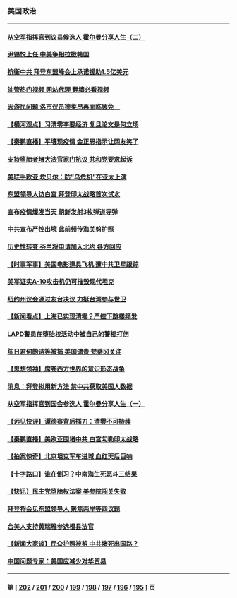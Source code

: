 ### 美国政治
---
#### [从空军指挥官到议员候选人 霍尔曼分享人生（二）](../../pages/ncid1078159/n13735089.md?05131245) 
#### [尹锡悦上任 中美争相拉拢韩国](../../pages/ncid1078159/n13735045.md?05131245) 
#### [抗衡中共 拜登东盟峰会上承诺援助1.5亿美元](../../pages/ncid1078159/n13735000.md?05131245) 
#### [油管热门视频 网站代理 翻墙必看视频](http://209.222.30.114:81/youtube.html?05131245)
#### [因游民问题 洛市议员德莱昂再面临罢免　](../../pages/ncid1078159/n13734988.md?05131245) 
#### [【横河观点】习清零李要经济 复旦论文是何立场](../../pages/ncid1078159/n13734952.md?05131245) 
#### [【秦鹏直播】平壤现疫情 金正恩指示让网友笑了](../../pages/ncid1078159/n13734948.md?05131245) 
#### [支持堕胎者堵大法官家门抗议 共和党要求起诉](../../pages/ncid1078159/n13734880.md?05131245) 
#### [美联手欧亚 坎贝尔：防“乌危机”在亚太上演](../../pages/ncid1078159/n13734715.md?05131245) 
#### [东盟领导人访白宫 拜登印太战略首次试水](../../pages/ncid1078159/n13734738.md?05131245) 
#### [宣布疫情爆发当天 朝鲜发射3枚弹道导弹](../../pages/ncid1078159/n13734727.md?05131245) 
#### [中共宣布严控出境 此前频传海关剪护照](../../pages/ncid1078159/n13734351.md?05131245) 
#### [历史性转变 芬兰将申请加入北约 各方回应](../../pages/ncid1078159/n13734455.md?05131245) 
#### [【时事军事】美国电影道具飞机 遭中共卫星跟踪](../../pages/ncid1078159/n13733841.md?05131245) 
#### [美军证实A-10攻击机仍可摧毁现代坦克](../../pages/ncid1078159/n13733965.md?05131245) 
#### [纽约州议会通过友台决议 力挺台湾参与世卫](../../pages/ncid1078159/n13734042.md?05131245) 
#### [【新闻看点】上海已实现清零？严控下跳楼频发](../../pages/ncid1078159/n13733725.md?05131245) 
#### [LAPD警员在堕胎权活动中被自己的警棍打伤](../../pages/ncid1078159/n13734013.md?05131245) 
#### [陈日君何韵诗等被捕 美国谴责 梵蒂冈关注](../../pages/ncid1078159/n13733849.md?05131245) 
#### [【思想领袖】席卷西方世界的意识形态战争](../../pages/ncid1078159/n13729056.md?05131245) 
#### [消息：拜登拟用新方法 禁中共获取美国人数据](../../pages/ncid1078159/n13733783.md?05131245) 
#### [从空军指挥官到国会参选人 霍尔曼分享人生（一）](../../pages/ncid1078159/n13733831.md?05131245) 
#### [【远见快评】谭德赛背后插刀：清零不可持续](../../pages/ncid1078159/n13733778.md?05131245) 
#### [【秦鹏直播】美欧亚围堵中共 白宫勾勒印太战略](../../pages/ncid1078159/n13733764.md?05131245) 
#### [【拍案惊奇】北京坦克军车进城 血红天后巨响](../../pages/ncid1078159/n13733674.md?05131245) 
#### [【十字路口】谁在倒习？中南海生死恶斗三结果](../../pages/ncid1078159/n13733678.md?05131245) 
#### [【快讯】民主党堕胎权法案 美参院闯关失败](../../pages/ncid1078159/n13733698.md?05131245) 
#### [拜登将会见东盟领导人 聚焦两岸等四议题](../../pages/ncid1078159/n13733647.md?05131245) 
#### [台美人支持黄瑞雅参选橙县法官](../../pages/ncid1078159/n13733683.md?05131245) 
#### [【新闻大家谈】民众护照被剪 中共堵死出国路？](../../pages/ncid1078159/n13733670.md?05131245) 
#### [中国问题专家：美国应减少对华贸易](../../pages/ncid1078159/n13733444.md?05131245) 

---
#### 第 [ [202](./202.md?05131245) / [201](./201.md?05131245) / [200](./200.md?05131245) / [199](./199.md?05131245) / [198](./198.md?05131245) / [197](./197.md?05131245) / [196](./196.md?05131245) / [195](./195.md?05131245) ] 页
